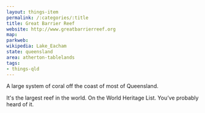```yaml
---
layout: things-item
permalink: /:categories/:title
title: Great Barrier Reef
website: http://www.greatbarrierreef.org 
map: 
parkweb: 
wikipedia: Lake_Eacham
state: queensland
area: atherton-tablelands
tags:
- things-qld
---
```


A large system of coral off the coast of most of Queensland.

It's the largest reef in the world. On the World Heritage List. You’ve probably heard of it.
